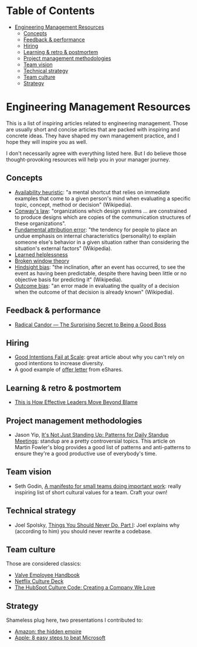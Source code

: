 <!-- START doctoc generated TOC please keep comment here to allow auto update -->
<!-- DON'T EDIT THIS SECTION, INSTEAD RE-RUN doctoc TO UPDATE -->
# Table of Contents

- [Engineering Management Resources](#engineering-management-resources)
  - [Concepts](#concepts)
  - [Feedback & performance](#feedback-&-performance)
  - [Hiring](#hiring)
  - [Learning & retro & postmortem](#learning-&-retro-&-postmortem)
  - [Project management methodologies](#project-management-methodologies)
  - [Team vision](#team-vision)
  - [Technical strategy](#technical-strategy)
  - [Team culture](#team-culture)
  - [Strategy](#strategy)

<!-- END doctoc generated TOC please keep comment here to allow auto update -->

# Engineering Management Resources

This is a list of inspiring articles related to engineering management. Those are usually short and concise articles that are packed with inspiring and concrete ideas. They have shaped my own management practice, and I hope they will inspire you as well.

I don't necessarily agree with everything listed here. But I do believe those thought-provoking resources will help you in your manager journey.

## Concepts

* [Availability heuristic](https://en.wikipedia.org/wiki/Availability_heuristic): "a mental shortcut that relies on immediate examples that come to a given person's mind when evaluating a specific topic, concept, method or decision" (Wikipedia).
* [Conway's law](https://en.wikipedia.org/wiki/Conway%27s_law): "organizations which design systems ... are constrained to produce designs which are copies of the communication structures of these organizations".
* [Fundamental attribution error](https://en.wikipedia.org/wiki/Fundamental_attribution_error): "the tendency for people to place an undue emphasis on internal characteristics (personality) to explain someone else's behavior in a given situation rather than considering the situation's external factors" (Wikipedia).
* [Learned helplessness](https://en.wikipedia.org/wiki/Learned_helplessness)
* [Broken window theory](https://en.wikipedia.org/wiki/Broken_windows_theory)
* [Hindsight bias](https://en.wikipedia.org/wiki/Hindsight_bias): "the inclination, after an event has occurred, to see the event as having been predictable, despite there having been little or no objective basis for predicting it" (Wikipedia).
* [Outcome bias](https://en.wikipedia.org/wiki/Outcome_bias): "an error made in evaluating the quality of a decision when the outcome of that decision is already known" (Wikipedia).

## Feedback & performance

* [Radical Candor — The Surprising Secret to Being a Good Boss](http://firstround.com/review/radical-candor-the-surprising-secret-to-being-a-good-boss/)

## Hiring

* [Good Intentions Fail at Scale](http://www.fancybeans.com/blog/2016/02/05/good-intentions-fail-at-scale/): great article about why you can't rely on good intentions to increase diversity.
* A good example of [offer letter](https://medium.com/@henrysward/a-better-offer-letter-4e9bf61a7365#.md4rm1zlp) from eShares.

## Learning & retro & postmortem

* [This is How Effective Leaders Move Beyond Blame](http://firstround.com/review/this-is-how-effective-leaders-move-beyond-blame/)

## Project management methodologies

* Jason Yip, [It's Not Just Standing Up: Patterns for Daily Standup Meetings](http://martinfowler.com/articles/itsNotJustStandingUp.html): standup are a pretty controversial topics. This article on Martin Fowler's blog provides a good list of patterns and anti-patterns to ensure they're a good productive use of everybody's time.

## Team vision

* Seth Godin, [A manifesto for small teams doing important work](http://sethgodin.typepad.com/seths_blog/2016/02/a-manifesto-for-small-teams-doing-important-work.html): really inspiring list of short cultural values for a team. Craft your own!

## Technical strategy

* Joel Spolsky, [Things You Should Never Do, Part I](http://www.joelonsoftware.com/articles/fog0000000069.html): Joel explains why (according to him) you should never rewrite a codebase.

## Team culture

Those are considered classics:

* [Valve Employee Handbook](http://www.valvesoftware.com/company/Valve_Handbook_LowRes.pdf)
* [Netflix Culture Deck](http://www.slideshare.net/reed2001/culture-1798664)
* [The HubSpot Culture Code: Creating a Company We Love](http://blog.hubspot.com/blog/tabid/6307/bid/34234/The-HubSpot-Culture-Code-Creating-a-Company-We-Love.aspx)

## Strategy

Shameless plug here, two presentations I contributed to:

* [Amazon: the hidden empire](http://www.slideshare.net/faberNovel/amazoncom-the-hidden-empire)
* [Apple: 8 easy steps to beat Microsoft](http://www.slideshare.net/faberNovel/apple-study-8-easy-steps-to-beat-microsoft-and-google)